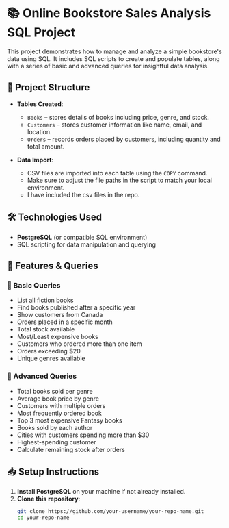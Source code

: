 # 📚 Online Bookstore Sales Analysis SQL Project

This project demonstrates how to manage and analyze a simple bookstore's data using SQL. It includes SQL scripts to create and populate tables, along with a series of basic and advanced queries for insightful data analysis.

## 📁 Project Structure

- **Tables Created**:
  - `Books` – stores details of books including price, genre, and stock.
  - `Customers` – stores customer information like name, email, and location.
  - `Orders` – records orders placed by customers, including quantity and total amount.

- **Data Import**:
  - CSV files are imported into each table using the `COPY` command.
  - Make sure to adjust the file paths in the script to match your local environment.
  - I have included the csv files in the repo.

## 🛠️ Technologies Used

- **PostgreSQL** (or compatible SQL environment)
- SQL scripting for data manipulation and querying

## 📌 Features & Queries

### 🔹 Basic Queries

- List all fiction books
- Find books published after a specific year
- Show customers from Canada
- Orders placed in a specific month
- Total stock available
- Most/Least expensive books
- Customers who ordered more than one item
- Orders exceeding $20
- Unique genres available

### 🔹 Advanced Queries

- Total books sold per genre
- Average book price by genre
- Customers with multiple orders
- Most frequently ordered book
- Top 3 most expensive Fantasy books
- Books sold by each author
- Cities with customers spending more than $30
- Highest-spending customer
- Calculate remaining stock after orders

## 📥 Setup Instructions

1. **Install PostgreSQL** on your machine if not already installed.
2. **Clone this repository**:
   ```bash
   git clone https://github.com/your-username/your-repo-name.git
   cd your-repo-name

